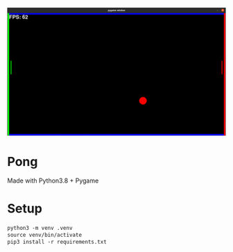 ![Pong](https://raw.githubusercontent.com/Fabian-Heinrich/pong/main/.readme/pong.png)

# Pong

Made with Python3.8 + Pygame

# Setup

```console
python3 -m venv .venv
source venv/bin/activate
pip3 install -r requirements.txt
```
